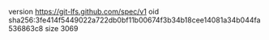 version https://git-lfs.github.com/spec/v1
oid sha256:3fe414f5449022a722db0bf11b00674f3b34b18cee14081a34b044fa536863c8
size 3069
